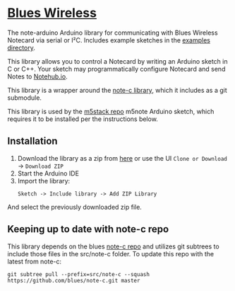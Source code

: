 # [Blues Wireless][blues]

The note-arduino Arduino library for communicating with Blues Wireless Notecard via serial or I²C. Includes example sketches in the [examples directory](examples).

This library allows you to control a Notecard by writing an Arduino sketch in C or C++.
Your sketch may programmatically configure Notecard and send Notes to [Notehub.io][notehub].

This library is a wrapper around the [note-c library][note-c], which it includes as a git submodule.

This library is used by the [m5stack repo][m5stack] m5note Arduino sketch, which requires it to be installed per the instructions below.

## Installation

1. Download the library as a zip from [here][archive] or use the
UI `Clone or Download` -> `Download ZIP`
2. Start the Arduino IDE
3. Import the library:
   ```
   Sketch -> Include library -> Add ZIP Library
   ```
And select the previously downloaded zip file.

## Keeping up to date with note-c repo

This library depends on the blues [note-c repo][note-c] and utilizes
git subtrees to include those files in the src/note-c folder. To
update this repo with the latest from note-c:

```
git subtree pull --prefix=src/note-c --squash https://github.com/blues/note-c.git master
```

[blues]: https://blues.com
[notehub]: https://notehub.io
[note-c]: https://github.com/blues/note-c
[m5stack]: https://github.com/blues/m5stack
[archive]: https://github.com/blues/note-arduino/archive/master.zip



